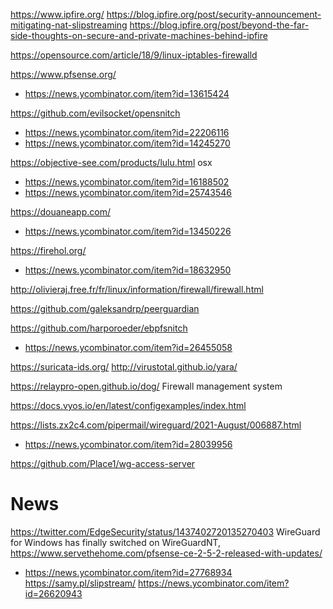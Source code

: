 
https://www.ipfire.org/
https://blog.ipfire.org/post/security-announcement-mitigating-nat-slipstreaming
https://blog.ipfire.org/post/beyond-the-far-side-thoughts-on-secure-and-private-machines-behind-ipfire

https://opensource.com/article/18/9/linux-iptables-firewalld

https://www.pfsense.org/
* https://news.ycombinator.com/item?id=13615424

https://github.com/evilsocket/opensnitch
* https://news.ycombinator.com/item?id=22206116
* https://news.ycombinator.com/item?id=14245270

https://objective-see.com/products/lulu.html osx
* https://news.ycombinator.com/item?id=16188502
* https://news.ycombinator.com/item?id=25743546

https://douaneapp.com/
* https://news.ycombinator.com/item?id=13450226

https://firehol.org/
* https://news.ycombinator.com/item?id=18632950

http://olivieraj.free.fr/fr/linux/information/firewall/firewall.html

https://github.com/galeksandrp/peerguardian

https://github.com/harporoeder/ebpfsnitch
* https://news.ycombinator.com/item?id=26455058

https://suricata-ids.org/
http://virustotal.github.io/yara/

https://relaypro-open.github.io/dog/ Firewall management system

https://docs.vyos.io/en/latest/configexamples/index.html

https://lists.zx2c4.com/pipermail/wireguard/2021-August/006887.html
* https://news.ycombinator.com/item?id=28039956

https://github.com/Place1/wg-access-server

# News
https://twitter.com/EdgeSecurity/status/1437402720135270403 WireGuard for Windows has finally switched on WireGuardNT,
https://www.servethehome.com/pfsense-ce-2-5-2-released-with-updates/
* https://news.ycombinator.com/item?id=27768934
https://samy.pl/slipstream/
https://news.ycombinator.com/item?id=26620943